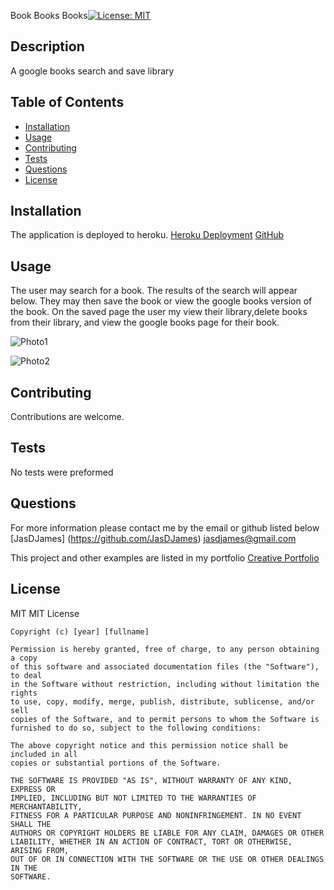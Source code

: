 Book Books Books[![License: MIT](https://img.shields.io/badge/License-MIT-yellow.svg)](https://opensource.org/licenses/MIT)

## Description

A google books search and save library

## Table of Contents

- [Installation](#installation)
- [Usage](#usage)
- [Contributing](#contributing)
- [Tests](#tests)
- [Questions](#questions)
- [License](#license)

## Installation

The application is deployed to heroku. [Heroku Deployment](https://booksbooksbooks-react.herokuapp.com/)
[GitHub](https://github.com/jasdjames/BooksBooksBooks-MERN)

## Usage

The user may search for a book. The results of the search will appear below. They may then save the book or view the google books version of the book. On the saved page the user my view their library,delete books from their library, and view the google books page for their book.

![Photo1](https://project2ejmq.s3.us-east-2.amazonaws.com/Screen+Shot+2021-05-08+at+9.51.19+PM.png)

![Photo2](https://project2ejmq.s3.us-east-2.amazonaws.com/Screen+Shot+2021-05-08+at+10.06.07+PM.png)

## Contributing

Contributions are welcome.

## Tests

No tests were preformed

## Questions

For more information please contact me by the email or github listed below
[JasDJames]
(https://github.com/JasDJames)
jasdjames@gmail.com

This project and other examples are listed in my portfolio [Creative Portfolio](https://romantic-mestorf-3ca35a.netlify.app/coding)

## License

MIT
MIT License

    Copyright (c) [year] [fullname]

    Permission is hereby granted, free of charge, to any person obtaining a copy
    of this software and associated documentation files (the "Software"), to deal
    in the Software without restriction, including without limitation the rights
    to use, copy, modify, merge, publish, distribute, sublicense, and/or sell
    copies of the Software, and to permit persons to whom the Software is
    furnished to do so, subject to the following conditions:

    The above copyright notice and this permission notice shall be included in all
    copies or substantial portions of the Software.

    THE SOFTWARE IS PROVIDED "AS IS", WITHOUT WARRANTY OF ANY KIND, EXPRESS OR
    IMPLIED, INCLUDING BUT NOT LIMITED TO THE WARRANTIES OF MERCHANTABILITY,
    FITNESS FOR A PARTICULAR PURPOSE AND NONINFRINGEMENT. IN NO EVENT SHALL THE
    AUTHORS OR COPYRIGHT HOLDERS BE LIABLE FOR ANY CLAIM, DAMAGES OR OTHER
    LIABILITY, WHETHER IN AN ACTION OF CONTRACT, TORT OR OTHERWISE, ARISING FROM,
    OUT OF OR IN CONNECTION WITH THE SOFTWARE OR THE USE OR OTHER DEALINGS IN THE
    SOFTWARE.
